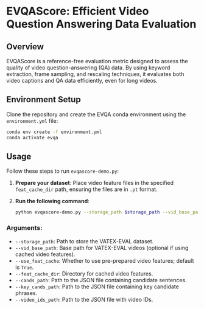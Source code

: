 # EVQAScore: Efficient Video Question Answering Data Evaluation

## Overview
EVQAScore is a reference-free evaluation metric designed to assess the quality of video question-answering (QA) data. By using keyword extraction, frame sampling, and rescaling techniques, it evaluates both video captions and QA data efficiently, even for long videos.

## Environment Setup
Clone the repository and create the EVQA conda environment using the `environment.yml` file:

```bash
conda env create -f environment.yml
conda activate evqa
```

## Usage
Follow these steps to run `evqascore-demo.py`:

1. **Prepare your dataset**: Place video feature files in the specified `feat_cache_dir` path, ensuring the files are in `.pt` format.

2. **Run the following command**:

   ```bash
   python evqascore-demo.py --storage_path $storage_path --vid_base_path $vid_base_path --use_feat_cache True --feat_cache_dir $feat_cache_dir --cands_path $cands_path --key_cands_path $key_cands_path --video_ids_path $video_ids_path

### Arguments:
- `--storage_path`: Path to store the VATEX-EVAL dataset.
- `--vid_base_path`: Base path for VATEX-EVAL videos (optional if using cached video features).
- `--use_feat_cache`: Whether to use pre-prepared video features; default is `True`.
- `--feat_cache_dir`: Directory for cached video features.
- `--cands_path`: Path to the JSON file containing candidate sentences.
- `--key_cands_path`: Path to the JSON file containing key candidate phrases.
- `--video_ids_path`: Path to the JSON file with video IDs.

